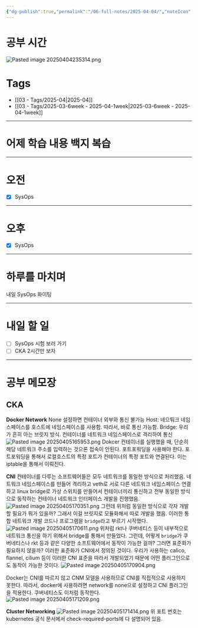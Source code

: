 ```yaml
---
{"dg-publish":true,"permalink":"/06-full-notes/2025-04-04/","noteIcon":""}
---
```


# 공부 시간
![Pasted image 20250404235314.png](/img/user/image/Pasted%20image%2020250404235314.png)
# Tags
- [[03 - Tags/2025-04\|2025-04]]
- [[03 - Tags/2025-03-6week - 2025-04-1week\|2025-03-6week - 2025-04-1week]]

---
# 어제 학습 내용 백지 복습

---
# 오전
- [x]  SysOps
---
# 오후
- [x] SysOps
---
# 하루를 마치며
내일 SysOps 화이팅

---
# 내일 할 일
- [ ] SysOps 시험 보러 가기
- [ ] CKA 2시간만 보자
---

# 공부 메모장
## CKA
**Docker Network** 
None 설정하면 컨테이너 외부와 통신 불가능
Host: 네으퉈크 네임스페이스를 호스트에 네임스페이스를 사용함. 따라서, 바로 통신 가능함.
Bridge: 우리가 흔히 아는 브릿지 방식. 컨테이너를 네트워크 네임스페이스로 격리하여 통신
![Pasted image 20250405165953.png](/img/user/image/Pasted%20image%2020250405165953.png)
Dokcer 컨테이너를 실행했을 때, 단순히 해당 네트워크 주소를 입력하는 것으론 접속이 안된다. 포트포워딩을 사용해야 한다.
포트포워딩을 통해서 로컬호스트의 특정 포트가 컨테이너의 특정 포트와 연결된다. 이는 iptable을 통해서 이뤄진다.

**CNI**
컨테이너를 다루는 소프트웨어들은 모두 네트워크를 동일한 방식으로 처리했음.
네트워크 네임스페이스를 만들어 격리하고 veth로 서로 다른 네트워크 네임스페이스 연결하고 linux bridge로 가상 스위치를 만들어서 컨테이너끼리 통신하고
전부 동일한 방식으로 동작하는 컨테이너 네트워크 인터페이스 개발을 진행했음.
![Pasted image 20250405170351.png](/img/user/image/Pasted%20image%2020250405170351.png)
그런데 위처럼 동일한 방식으로 각자 개발할 필요가 뭐가 있을까? 그래서 이걸 브릿지로 모듈화해서 따로 개발을 했음.
이러한 통합 네트워크 개발 코드나 프로그램을  `bridge`라고 부르기 시작했다.
![Pasted image 20250405170611.png](/img/user/image/Pasted%20image%2020250405170611.png)
위처럼 rkt나 쿠버네티스 등이 내부적으로 네트워크 통신을 하기 위해서 bridge를 통해서 만들었다.
그런데, 어떻게 `bridge`가 쿠버네티스나 rkt 등과 같은 다양한 소프트웨어에서 동작이 가능한 걸까? 그러면 표준화가 필요하지 않을까?
이러한 표준화가 CNI에서 정의된 것이다.
우리가 사용하는 calico, flannel, cilium 등이 이러한 CNI 표준을 따라서 개발되었기 때문에 어떤 플러그인으로도 동작이 가능한 것이다.
![Pasted image 20250405170904.png](/img/user/image/Pasted%20image%2020250405170904.png)

Docker는 CNI를 따르지 않고 CNM 모델을 사용하므로 CNI를 직접적으로 사용하지 못한다.
따라서, docker에 사용하려면 network를 none으로 설정하고 CNI 플러그인을 적용한다.
쿠버네티스도 이처럼 동작한다.
![Pasted image 20250405171209.png](/img/user/image/Pasted%20image%2020250405171209.png)

**Cluster Networking**
![Pasted image 20250405171414.png](/img/user/image/Pasted%20image%2020250405171414.png)
위 포트 번호는 kubernetes 공식 문서에서 check-required-ports에 다 설명되어 있음.

